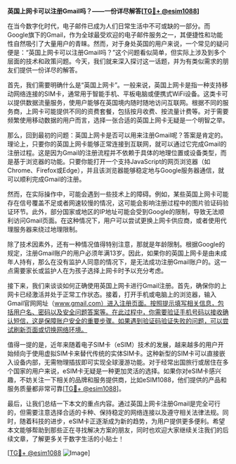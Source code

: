 **英国上网卡可以注册Gmail吗？——一份详尽解答[[TG💪+ @esim1088](https://t.me/s/esim1088)]**

在当今数字化时代，电子邮件已成为人们日常生活中不可或缺的一部分。而Google旗下的Gmail，作为全球最受欢迎的电子邮件服务之一，其便捷性和功能性自然吸引了大量用户的青睐。然而，对于身处英国的用户来说，一个常见的疑问便是：“英国上网卡可以注册Gmail吗？”这个问题看似简单，但实际上涉及到多个层面的技术和政策问题。今天，我们就来深入探讨这一话题，并为有类似需求的朋友们提供一份详尽的解答。

首先，我们需要明确什么是“英国上网卡”。一般来说，英国上网卡是指一种支持移动网络连接的SIM卡，通常用于智能手机、平板电脑或便携式WiFi设备。这类卡可以提供数据流量服务，使用户能够在英国境内随时随地访问互联网。根据不同的服务商，上网卡可能提供不同的资费套餐，包括按月收费、按流量计费等。对于需要频繁使用移动数据的用户而言，选择一张合适的英国上网卡无疑是一个明智之举。

那么，回到最初的问题：英国上网卡是否可以用来注册Gmail呢？答案是肯定的。理论上，只要你的英国上网卡能够正常连接到互联网，就可以通过它完成Gmail的注册过程。这是因为Gmail的注册流程并不依赖于具体的地理位置或设备类型，而是基于浏览器的功能。只要你能打开一个支持JavaScript的网页浏览器（如Chrome、Firefox或Edge），并且该浏览器能够稳定地与Google服务器通信，就可以顺利完成Gmail的注册。

然而，在实际操作中，可能会遇到一些技术上的障碍。例如，某些英国上网卡可能存在信号覆盖不足或者网速较慢的情况，这可能会影响注册过程中的图片验证码验证环节。此外，部分国家或地区的IP地址可能会受到Google的限制，导致无法顺利访问Gmail页面。在这种情况下，用户可以尝试更换上网卡供应商，或者使用代理服务器来绕过地理限制。

除了技术因素外，还有一种情况值得特别注意，那就是年龄限制。根据Google的规定，注册Gmail账户的用户必须年满13岁。因此，如果你的英国上网卡是由未成年人持有，那么在没有监护人同意的情况下，是无法成功注册Gmail账户的。这一点需要家长或监护人在为孩子选择上网卡时予以充分考虑。

接下来，我们来谈谈如何正确使用英国上网卡进行Gmail注册。首先，确保你的上网卡已经激活并处于正常工作状态。接着，打开手机或电脑上的浏览器，输入Gmail官网网址（www.gmail.com）进入注册页面。按照提示填写相关信息，包括用户名、密码以及安全问题答案等。在此过程中，你需要验证手机号码以接收确认短信，这是保障账户安全的重要步骤。如果遇到验证码验证失败的问题，可以尝试刷新页面或切换网络环境。

值得一提的是，近年来随着电子SIM卡（eSIM）技术的发展，越来越多的用户开始倾向于使用虚拟SIM卡来替代传统的实体SIM卡。这种新型的SIM卡可以直接嵌入设备内部，无需物理插拔即可实现全球漫游功能。对于经常出国旅行或居住在多个国家的用户来说，eSIM卡无疑是一种更加灵活的选择。如果你对eSIM卡感兴趣，不妨关注一下相关的品牌和服务提供商，比如eSIM1088，他们提供的产品和服务质量都非常可靠[[TG💪+ @esim1088](https://t.me/s/esim1088)]。

最后，让我们总结一下本文的重点内容。通过英国上网卡注册Gmail是完全可行的，但需要注意选择合适的卡种、保持稳定的网络连接以及遵守相关法律法规。同时，随着科技的进步，eSIM卡正逐渐成为新的趋势，为用户提供更多便利。希望本文能够帮助到那些正在寻找解决方案的朋友，同时也欢迎大家继续关注我们的后续文章，了解更多关于数字生活的小贴士！

[[TG💪+ @esim1088](https://t.me/s/esim1088) ![Image](https://i.postimg.cc/4NQfJmqS/Snipaste-2025-05-13-00-14-12.png)]